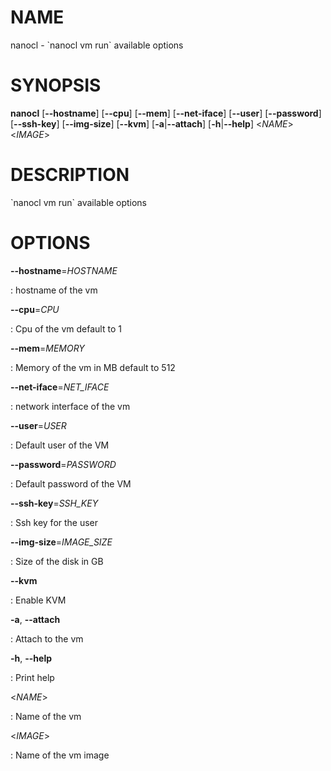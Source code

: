 NAME
====

nanocl - \`nanocl vm run\` available options

SYNOPSIS
========

**nanocl** \[**\--hostname**\] \[**\--cpu**\] \[**\--mem**\]
\[**\--net-iface**\] \[**\--user**\] \[**\--password**\]
\[**\--ssh-key**\] \[**\--img-size**\] \[**\--kvm**\]
\[**-a**\|**\--attach**\] \[**-h**\|**\--help**\] \<*NAME*\> \<*IMAGE*\>

DESCRIPTION
===========

\`nanocl vm run\` available options

OPTIONS
=======

**\--hostname**=*HOSTNAME*

:   hostname of the vm

**\--cpu**=*CPU*

:   Cpu of the vm default to 1

**\--mem**=*MEMORY*

:   Memory of the vm in MB default to 512

**\--net-iface**=*NET\_IFACE*

:   network interface of the vm

**\--user**=*USER*

:   Default user of the VM

**\--password**=*PASSWORD*

:   Default password of the VM

**\--ssh-key**=*SSH\_KEY*

:   Ssh key for the user

**\--img-size**=*IMAGE\_SIZE*

:   Size of the disk in GB

**\--kvm**

:   Enable KVM

**-a**, **\--attach**

:   Attach to the vm

**-h**, **\--help**

:   Print help

\<*NAME*\>

:   Name of the vm

\<*IMAGE*\>

:   Name of the vm image
